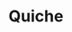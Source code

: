 ---
layout: recette
categories: [recettes]
hidden: true
lang: fr
title: Quiche
type: sel
recettes:
  Jambon Champignons:
    ingredients:
      - nom: pâte brisée 
        qte: 1
      - nom: oeufs 
        qte: 5
      - nom: oignon
        qte: 1
      - nom: jambon
        qte: 4
        unite: tranches
      - nom: crème liquide
        qte: 150
        unite: mL
      - nom: lait
        qte: 150
        unite: mL
      - nom: champignons
        qte: 200
        unite: gr
      - nom: fromage rapé
        qte: 200
        unite: gr
      - nom: muscade
        qte: à souhait
    etapes:
      - label: "Ingrédients à cuire"
        details:
        - Faire revenir les oignons
        - Ajouter les champignons
        - Réserver
      - label: "Préparation"
        details:
          - Dans un saladier, battre les oeufs
          - Y ajouter la crème, le lait, le jambon et le fromage rapé
          - Mélanger
          - Saler, poivrer, ajouter la muscade rapée
          - Étaler la pâte brisée dans le moule et la piquer
          - Répartir les ingrédients sur la pâte
          - Verser le mélange liquide
  Bacon Brocoli Chèvre:
    ingredients:
      - nom: pâte brisée 
        qte: 1
      - nom: oeufs 
        qte: 5
      - nom: bacon
        qte: 3
        unite: tranches
      - nom: crème liquide
        qte: 150
        unite: mL
      - nom: lait
        qte: 150
        unite: mL
      - nom: brocoli
        qte: 1
        unite: petit
      - nom: fromage rapé
        qte: 50
        unite: gr
      - nom: chèvre
        qte: 100
        unite: gr
    etapes:
      - label: "Ingrédients à cuire"
        details:
        - Détailler le brocoli
        - Le faire cuire 10 minutes dans de l'eau bouillante & salée
        - Réserver
        - Couper le bacon en lamelles
        - Le faire cuire dans une poêle
        - Réserver
      - label: "Préparation"
        details:
          - Dans un saladier, battre les oeufs
          - Y ajouter la crème, le lait, le jambon et le fromage rapé
          - Mélanger
          - Saler et poivrer
          - Étaler la pâte brisée dans le moule et la piquer
          - Répartir les ingrédients sur la pâte
          - Verser le mélange liquide
preconditions:
  - Le lait et les oeufs doivent être à température ambiante
  - Préchauffer le four à 180°C
cuissonMinutes: 40
cuisson: 
  - Cuire 40 minutes à 180°C
---